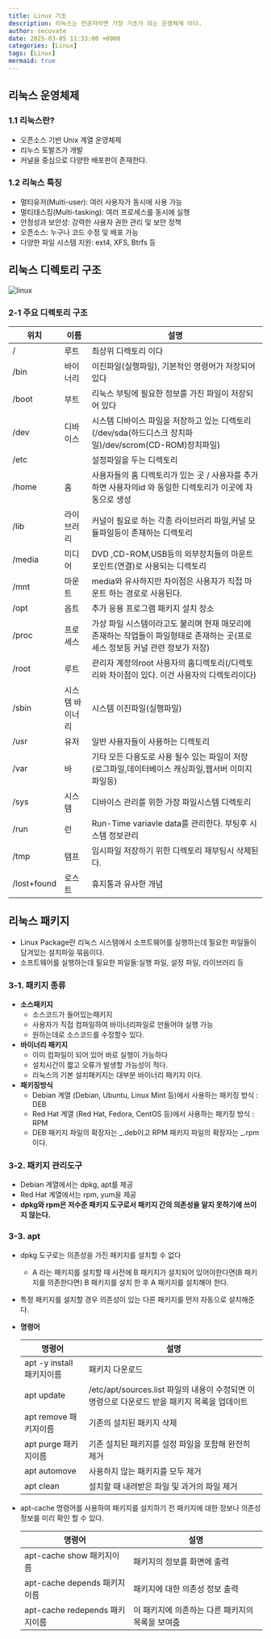 ```yaml
---
title: Linux 기초
description: 리눅스는 전공자라면 가장 기초가 되는 운영체제 이다.
author: secovate
date: 2025-03-05 11:33:00 +0900
categories: [Linux]
tags: [Linux]
mermaid: true
---
```


## 리눅스 운영체제

### 1.1 리눅스란?

- 오픈소스 기반 Unix 계열 운영체제
- 리누스 토발즈가 개발
- 커널을 중심으로 다양한 배포판이 존재한다.

### 1.2 리눅스 특징

- 멀티유저(Multi-user): 여러 사용자가 동시에 사용 가능
- 멀티태스킹(Multi-tasking): 여러 프로세스를 동시에 실행
- 안정성과 보안성: 강력한 사용자 권한 관리 및 보안 정책
- 오픈소스: 누구나 코드 수정 및 배포 가능
- 다양한 파일 시스템 지원: ext4, XFS, Btrfs 등

## 리눅스 디렉토리 구조

![linux](https://img1.daumcdn.net/thumb/R1280x0/?scode=mtistory2&fname=https%3A%2F%2Fblog.kakaocdn.net%2Fdn%2FNILoF%2FbtsDqn4GWxD%2Fm5H1RgWUUVuibsPw7vhKn1%2Fimg.png)

### 2-1 주요 디렉토리 구조

| 위치        | 이름            | 설명                                                                                                                          |
| ----------- | --------------- | ----------------------------------------------------------------------------------------------------------------------------- |
| /           | 루트            | 최상위 디렉토리 이다                                                                                                          |
| /bin        | 바이너리        | 이진파일(실행파일), 기본적인 명령어가 저장되어 있다                                                                           |
| /boot       | 부트            | 리눅스 부팅에 필요한 정보를 가진 파일이 저장되어 있다                                                                         |
| /dev        | 디바이스        | 시스템 디바이스 파일을 저장하고 있는 디렉토리(/dev/sda(하드디스크 장치파일)/dev/scrom(CD-ROM)장치파일)                        |
| /etc        |                 | 설정파일을 두는 디렉토리                                                                                                      |
| /home       | 홈              | 사용자들의 홈 디렉토리가 있는 곳 / 사용자를 추가하면 사용자의id 와 동일한 디렉토리가 이곳에 자동으로 생성                     |
| /lib        | 라이브러리      | 커널이 필요로 하는 각종 라이브러리 파일,커널 모듈파일등이 존재하는 디렉토리                                                   |
| /media      | 미디어          | DVD ,CD-ROM,USB등의 외부장치들의 마운트포인트(연결)로 사용되는 디렉토리                                                       |
| /mnt        | 마운트          | media와 유사하지만 차이점은 사용자가 직접 마운트 하는 경로로 사용된다.                                                        |
| /opt        | 옵트            | 추가 응용 프로그램 패키지 설치 장소                                                                                           |
| /proc       | 프로세스        | 가상 파일 시스템이라고도 불리며 현재 매모리에 존재하는 작업들이 파일형태로 존재하는 곳(프로세스 정보등 커널 관련 정보가 저장) |
| /root       | 루트            | 관리자 계정의root 사용자의 홈디렉토리(/디렉토리와 차이점이 있다. 이건 사용자의 디렉토리이다)                                  |
| /sbin       | 시스템 바이너리 | 시스템 이진파일(실행파일)                                                                                                     |
| /usr        | 유저            | 일반 사용자들이 사용하는 디렉토리                                                                                             |
| /var        | 바              | 기타 모든 다용도로 사용 될수 있는 파일이 저장(로그파일,데이터베이스 캐싱파일,웹서버 이미지 파일등)                            |
| /sys        | 시스템          | 디바이스 관리를 위한 가장 파일시스템 디렉토리                                                                                 |
| /run        | 런              | Run-Time variavle data를 관리한다. 부팅후 시스템 정보관리                                                                     |
| /tmp        | 템프            | 임시파일 저장하기 위한 디렉토리 재부팅시 삭제된다.                                                                            |
| /lost+found | 로스트          | 휴지통과 유사한 개념                                                                                                          |

## 리눅스 패키지

- Linux Package란 리눅스 시스템에서 소프트웨어를 실행하는데 필요한 파일들이 담겨있는 설치파일 묶음이다.
- 소프트웨어를 실행하는데 필요한 파일들:실행 파일, 설정 파일, 라이브러리 등

### 3-1. 패키지 종류

- **소스패키지**
  - 소스코드가 들어있는패키지
  - 사용자가 직접 컴파일하여 바이너리파일로 만들어야 실행 가능
  - 원하는데로 소스코드를 수정할수 있다.
- **바이너리 패키지**
  - 이미 컴파일이 되어 있어 바로 실행이 가능하다
  - 설치시간이 짧고 오류가 발생할 가능성이 적다.
  - 리눅스의 기본 설치패키지는 대부분 바이너리 패키지 이다.
- **패키징방식**
  - Debian 계열 (Debian, Ubuntu, Linux Mint 등)에서 사용하는 패키징 방식 : DEB
  - Red Hat 계열 (Red Hat, Fedora, CentOS 등)에서 사용하는 패키징 방식 : RPM
  - DEB 패키지 파일의 확장자는 _.deb이고 RPM 패키지 파일의 확장자는 _.rpm이다.

### 3-2. 패키지 관리도구

- Debian 계열에서는 dpkg, apt를 제공
- Red Hat 계열에서는 rpm, yum을 제공
- **dpkg와 rpm은 저수준 패키지 도구로서 패키지 간의 의존성을 알지 못하기에 쓰이지 않는다.**

### 3-3. apt

- dpkg 도구로는 의존성을 가진 패키지를 설치할 수 없다
  - A 라는 패키지를 설치할 때 사전에 B 패키지가 설치되어 있어야한다면(B 패키지를 의존한다면) B 패키지를 설치 한 후 A 패키지를 설치해야 한다.
- 특정 패키지를 설치할 경우 의존성이 있는 다른 패키지를 먼저 자동으로 설치해준다.
- **명령어**

  | 명령어                    | 설명                                                                                          |
  | ------------------------- | --------------------------------------------------------------------------------------------- |
  | apt -y install 패키지이름 | 패키지 다운로드                                                                               |
  | apt update                | /etc/apt/sources.list 파일의 내용이 수정되면 이 명령으로 다운로드 받을 패키지 목록을 업데이트 |
  | apt remove 패키지이름     | 기존의 설치된 패키지 삭제                                                                     |
  | apt purge 패키지이름      | 기존 설치된 패키지를 설정 파일을 포함해 완전히 제거                                           |
  | apt automove              | 사용하지 않는 패키지를 모두 제거                                                              |
  | apt clean                 | 설치할 때 내려받은 파일 및 과거의 파일 제거                                                   |

- apt-cache 명령어를 사용하여 패키지를 설치하기 전 패키지에 대한 정보나 의존성 정보를 미리 확인 할 수 있다.

  | 명령어                         | 설명                                             |
  | ------------------------------ | ------------------------------------------------ |
  | apt-cache show 패키지이름      | 패키지의 정보를 화면에 출력                      |
  | apt-cache depends 패키지이름   | 패키지에 대한 의존성 정보 출력                   |
  | apt-cache redepends 패키지이름 | 이 패키지에 의존하는 다른 패키지의 목록을 보여줌 |
